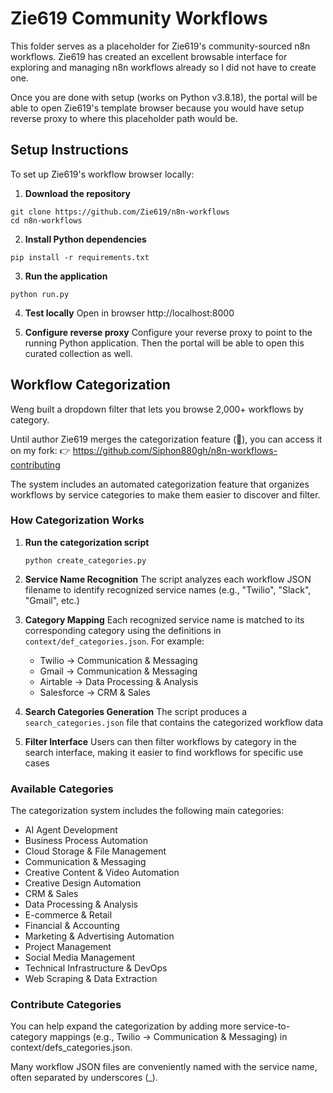# Zie619 Community Workflows

This folder serves as a placeholder for Zie619's community-sourced n8n workflows. Zie619 has created an excellent browsable interface for exploring and managing n8n workflows already so I did not have to create one.

Once you are done with setup (works on Python v3.8.18), the portal will be able to open Zie619's template browser because you would have setup reverse proxy to where this placeholder path would be.

## Setup Instructions

To set up Zie619's workflow browser locally:

1. **Download the repository**
```
git clone https://github.com/Zie619/n8n-workflows
cd n8n-workflows
```

2. **Install Python dependencies**
```
pip install -r requirements.txt
```

3. **Run the application**
```
python run.py
```

4. **Test locally**
Open in browser
http://localhost:8000

5. **Configure reverse proxy**
   Configure your reverse proxy to point to the running Python application. Then the portal will be able to open this curated collection as well.

## Workflow Categorization

Weng built a dropdown filter that lets you browse 2,000+ workflows by category.

Until author Zie619 merges the categorization feature (🙏), you can access it on my fork:
👉 https://github.com/Siphon880gh/n8n-workflows-contributing

The system includes an automated categorization feature that organizes workflows by service categories to make them easier to discover and filter.

### How Categorization Works

1. **Run the categorization script**
   ```
   python create_categories.py
   ```

2. **Service Name Recognition**
   The script analyzes each workflow JSON filename to identify recognized service names (e.g., "Twilio", "Slack", "Gmail", etc.)

3. **Category Mapping**
   Each recognized service name is matched to its corresponding category using the definitions in `context/def_categories.json`. For example:
   - Twilio → Communication & Messaging
   - Gmail → Communication & Messaging  
   - Airtable → Data Processing & Analysis
   - Salesforce → CRM & Sales

4. **Search Categories Generation**
   The script produces a `search_categories.json` file that contains the categorized workflow data

5. **Filter Interface**
   Users can then filter workflows by category in the search interface, making it easier to find workflows for specific use cases

### Available Categories

The categorization system includes the following main categories:
- AI Agent Development
- Business Process Automation
- Cloud Storage & File Management
- Communication & Messaging
- Creative Content & Video Automation
- Creative Design Automation
- CRM & Sales
- Data Processing & Analysis
- E-commerce & Retail
- Financial & Accounting
- Marketing & Advertising Automation
- Project Management
- Social Media Management
- Technical Infrastructure & DevOps
- Web Scraping & Data Extraction

### Contribute Categories

You can help expand the categorization by adding more service-to-category mappings (e.g., Twilio → Communication & Messaging) in context/defs_categories.json.

Many workflow JSON files are conveniently named with the service name, often separated by underscores (_).